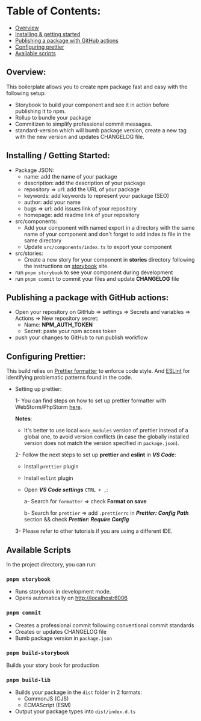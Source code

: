 # Table of Contents:
- [Overview](#overview)
- [Installing & getting started](#installing--getting-started)
- [Publishing a package with GitHub actions](#publishing-a-package-with-github-actions)
- [Configuring prettier](#configuring-prettier)
- [Available scripts](#available-scripts)

## Overview:

This boilerplate allows you to create npm package fast and easy with the following setup:

- Storybook to build your component and see it in action before publishing it to npm.
- Rollup to bundle your package
- Commitizen to simplify professional commit messages.
- standard-version which will bumb package version, create a new tag with the new version and updates CHANGELOG file. 

## Installing / Getting Started:

- Package JSON:
  - name: add the name of your package
  - description: add the description of your package
  - repository => url: add the URL of your package
  - keywords: add keywords to represent your package (SEO)
  - author: add your name
  - bugs => url: add issues link of your repository
  - homepage: add readme link of your repository
- src/components:
  - Add your component with named export in a directory with the same name of your component and don't forget to add index.ts file in the same directory
  - Update `src/components/index.ts` to export your component
- src/stories:
  - Create a new story for your component in **stories** directory following the instructions on [storybook](https://storybook.js.org/) site.
- run `pnpm storybook` to see your component during development
- run `pnpm commit` to commit your files and update **CHANGELOG** file

## Publishing a package with GitHub actions:

- Open your repository on GitHub => settings => Secrets and variables => Actions => New repository secret:
  - Name: **NPM_AUTH_TOKEN**
  - Secret: paste your npm access token
- push your changes to GitHub to run publish workflow

## Configuring Prettier:

This build relies on [Prettier formatter](https://prettier.io/) to enforce code style. And [ESLint](https://eslint.org/) for identifying problematic patterns found in the code.

- Setting up prettier:

  1- You can find steps on how to set up prettier formatter with WebStorm/PhpStorm [here](https://prettier.io/docs/en/webstorm.html#running-prettier-on-save-using-file-watcher).

  **Notes**:

    - It's better to use local `node_modules` version of prettier instead of a global one, to avoid version conflicts (in case the globally installed version does not match the version specified in `package.json`).

  2- Follow the next steps to set up **prettier** and **eslint** in **_VS Code_**:

    - Install `prettier` plugin

    - Install `eslint` plugin

    - Open **_VS Code settings_** `CTRL + ,`:

      a- Search for `formatter` => check **Format on save**

      b- Search for `prettier` => add `.prettierrc` in **_Prettier: Config Path_** section && check **_Prettier: Require Config_**

  3- Please refer to other tutorials if you are using a different IDE.

## Available Scripts

In the project directory, you can run:

### `pnpm storybook`

- Runs storybook in development mode.
- Opens automatically on [http://localhost:6006](http://localhost:6006)

### `pnpm commit`

- Creates a professional commit following conventional commit standards
- Creates or updates CHANGELOG file
- Bumb package version in `package.json`

### `pnpm build-storybook`

Builds your story book for production

### `pnpm build-lib`

- Builds your package in the `dist` folder in 2 formats:
  - CommonJS (CJS)
  - ECMAScript (ESM)
- Output your package types into `dist/index.d.ts`
